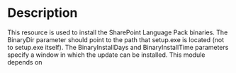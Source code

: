 ﻿# Description

This resource is used to install the SharePoint Language Pack binaries. The
BinaryDir parameter should point to the path that setup.exe is located (not to
setup.exe itself). The BinaryInstallDays and BinaryInstallTime parameters
specify a window in which the update can be installed. This module depends on

